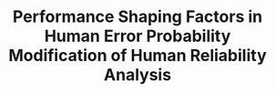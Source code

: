 ---
title: "Performance Shaping Factors in Human Error Probability Modification of Human Reliability Analysis"
collection: publications
category: manuscripts
venue: "International Journal of Occupational Safety and Ergonomics"
paperurl: "https://doi.org/10.1080/10803548.2018.1498655"
---